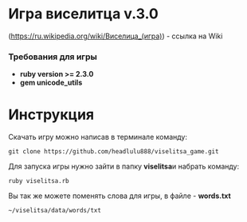 
# Игра виселитца v.3.0
(https://ru.wikipedia.org/wiki/Виселица_(игра)) - ссылка на Wiki
 
### Требования для игры
- **ruby version >= 2.3.0**
- **gem unicode_utils**

# Инструкция
 
Скачать игру можно написав в терминале команду:
```
git clone https://github.com/headlulu888/viselitsa_game.git
```
Для запуска игры нужно зайти в папку **viselitsa**и набрать команду:
```
ruby viselitsa.rb
```
Вы так же можете поменять слова для игры, в файле - **words.txt**
```
~/viselitsa/data/words/txt
```
 

